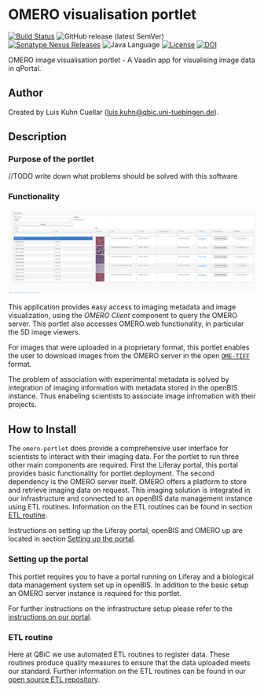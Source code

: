 # OMERO visualisation portlet

[![Build Status](https://travis-ci.com/qbicsoftware/omero-portlet.svg?branch=master)](https://travis-ci.com/qbicsoftware/omero-portlet)
![GitHub release (latest SemVer)](https://img.shields.io/github/v/release/qbicsoftware/omero-portlet)
[![Sonatype Nexus Releases](https://img.shields.io/nexus/r/life.qbic/omero-portlet?nexusVersion=3&server=https%3A%2F%2Fqbic-repo.qbic.uni-tuebingen.de%2F)](https://qbic-repo.qbic.uni-tuebingen.de/service/rest/repository/browse/maven-releases/life/qbic/omero-portlet/)
![Java Language](https://img.shields.io/badge/language-java-blue.svg)
[![License](https://img.shields.io/github/license/qbicsoftware/omero-portlet
)](https://travis-ci.com/qbicsoftware/omero-portlet)
[![DOI](https://zenodo.org/badge/DOI/10.5281/zenodo.4068252.svg)](https://doi.org/10.5281/zenodo.4068252)

OMERO image visualisation portlet - A Vaadin app for visualising image data in qPortal.

## Author

Created by Luis Kuhn Cuellar (luis.kuhn@qbic.uni-tuebingen.de).

## Description

### Purpose of the portlet

//TODO write down what problems should be solved with this software



### Functionality

<img src="screenshot-1.1.0.png" alt="user interface of 1.1.0" style="zoom:80%;" />

This application provides easy access to imaging metadata and image visualization, using the *OMERO Client* component to query the OMERO server. This portlet also accesses OMERO.web functionality, in particular the 5D image viewers. 

For images that were uploaded in a proprietary format, this portlet enables the user to download images from the OMERO server  in the open [`OME-TIFF`](https://docs.openmicroscopy.org/ome-model/5.6.3/ome-tiff/) format.

The problem of association with experimental metadata is solved by integration of imaging information with metadata stored in the openBIS instance. Thus enabeling scientists to associate image infromation with their projects.



## How to Install

The `omero-portlet` does provide a comprehensive user interface for scientists to interact with their imaging data. For the portlet to run three other main components are required. First the Liferay portal, this portal provides basic functionality for portlet deployment. The second dependency is the OMERO server itself. OMERO offers a platform to store and retrieve imaging data on request. This imaging solution is integrated in our infrastructure and connected to an openBIS data management instance using ETL routines. Information on the ETL routines can be found in section [ETL routine](#etl-routine). 

Instructions on setting up the Liferay portal, openBIS and OMERO up are located in section [Setting up the portal](#setting-up-the-portal).

### Setting up the portal

This portlet requires you to have a portal running on Liferay and a biological data management system set up in openBIS. In addition to the basic setup an OMERO server instance is required for this portlet. 

For further instructions on the infrastructure setup please refer to the [instructions on our portal](https://portal.qbic.uni-tuebingen.de/portal/web/qbic/software#instructions).

### ETL routine

Here at QBiC we use automated ETL routines to register data. These routines produce quality measures to ensure that the data uploaded meets our standard. Further information on the ETL routines can be found in our [open source ETL repository](https://github.com/qbicsoftware/etl-scripts#etl-openbis-dropboxes). 